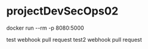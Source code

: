# projectDevSecOps02


docker run --rm -p 8080:5000 <image name>

test webhook pull request
test2 webhook pull request